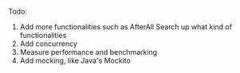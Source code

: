 Todo:
1. Add more functionalities such as AfterAll
Search up what kind of functionalities 
2. Add concurrency 
3. Measure performance and benchmarking 
4. Add mocking, like Java's Mockito